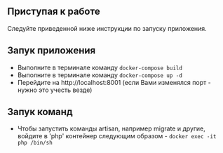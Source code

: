 ## Приступая к работе

Следуйте приведенной ниже инструкции по запуску приложения.

## Запук приложения

- Выполните в терминале команду ```docker-compose build```
- Выполните в терминале команду ```docker-compose up -d```
- Перейдите на http://localhost:8001 (если Вами изменялся порт - нужно это учесть везде)

## Запук команд

- Чтобы запустить команды artisan, например migrate и другие, войдите в 'php' контейнер следующим образом - ```docker exec -it php /bin/sh```


